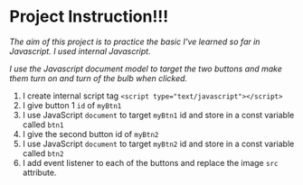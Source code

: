 
# Project Instruction!!!
*The aim of this project is to practice the basic I've learned so far in Javascript. I used internal Javascript.*

*I use the Javascript document model to target the two buttons and make them turn on and turn of the bulb when clicked.*

1. I create internal script tag `<script type="text/javascript"></script>`
2. I give button 1 `id` of `myBtn1`
3. I use JavaScript `document` to target `myBtn1` id and store in a const variable called `btn1`
4. I give the second button id of `myBtn2`
5. I use JavaScript `document` to target `myBtn2` id and store in a const variable called `btn2`
6. I add event listener to each of the buttons and replace the image `src` attribute.